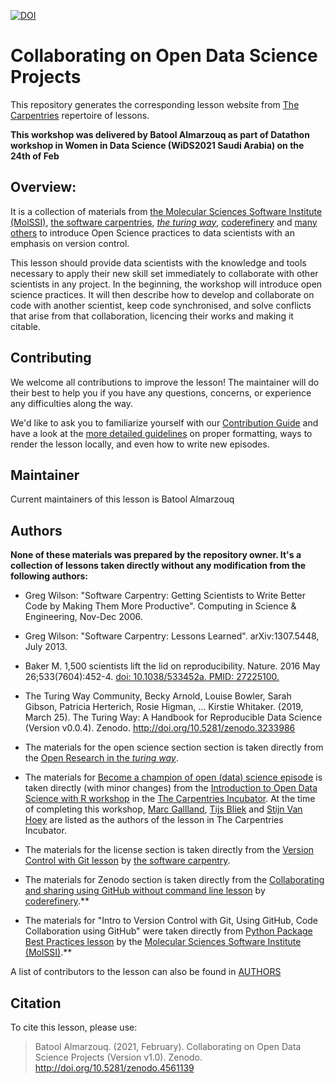 [![DOI](https://zenodo.org/badge/337206479.svg)](https://zenodo.org/badge/latestdoi/337206479)

# Collaborating on Open Data Science Projects

This repository generates the corresponding lesson website from [The Carpentries](https://carpentries.org/) repertoire of lessons. 

**This workshop was delivered by Batool Almarzouq as part of Datathon workshop in Women in Data Science (WiDS2021 Saudi Arabia) on the 24th of Feb**

## Overview:

It is a collection of materials from [the Molecular Sciences Software Institute (MolSSI)](http://education.molssi.org/python-package-best-practices/), [the software carpentries](https://swcarpentry.github.io/git-novice/), [_the turing way_](https://the-turing-way.netlify.app/welcome.html), [coderefinery](https://coderefinery.org/) and [many others](https://github.com/BatoolMM/Collaborating-on-Open-Data-Science-Projects/blob/gh-pages/AUTHORS) to introduce Open Science practices to data scientists with an emphasis on version control.

This lesson should provide data scientists with the knowledge and tools necessary to apply their new skill set immediately to collaborate with other scientists in any project. In the beginning, the workshop will introduce open science practices. It will then describe how to develop and collaborate on code with another scientist, keep code synchronised, and solve conflicts that arise from that collaboration, licencing their works and making it citable.


## Contributing

We welcome all contributions to improve the lesson! The maintainer will do their best to help you if you have any
questions, concerns, or experience any difficulties along the way.

We'd like to ask you to familiarize yourself with our [Contribution Guide](CONTRIBUTING.md) and have a look at
the [more detailed guidelines][lesson-example] on proper formatting, ways to render the lesson locally, and even
how to write new episodes.


## Maintainer

Current maintainers of this lesson is Batool Almarzouq

## Authors

**None of these materials was prepared by the repository owner. It's a collection of lessons taken directly without any modification from the following authors:**

- Greg Wilson: "Software Carpentry: Getting Scientists to Write Better
Code by Making Them More Productive".  Computing in Science &
Engineering, Nov-Dec 2006.

- Greg Wilson: "Software Carpentry: Lessons Learned". arXiv:1307.5448,
July 2013.

- Baker M. 1,500 scientists lift the lid on reproducibility. Nature. 2016 May 26;533(7604):452-4. [doi: 10.1038/533452a. PMID: 27225100.](https://pubmed.ncbi.nlm.nih.gov/27225100/)

- The Turing Way Community, Becky Arnold, Louise Bowler, Sarah Gibson, Patricia Herterich, Rosie Higman, … Kirstie Whitaker. (2019, March 25). The Turing Way: A Handbook for Reproducible Data Science (Version v0.0.4). Zenodo. http://doi.org/10.5281/zenodo.3233986

- The materials for the open science section section is taken directly from the [Open Research in the _turing way_](https://the-turing-way.netlify.app/reproducible-research/open.html).

- The materials for [Become a champion of open (data) science episode](https://batoolmm.github.io/Collaborating-on-Open-Data-Science-Projects/02-opendata/index.html) is taken directly (with minor changes) from the [Introduction to Open Data Science with R workshop](https://carpentries-incubator.github.io/open-science-with-r/09-champion/index.html) in the [The Carpentries Incubator](https://github.com/carpentries-incubator/proposals/#the-carpentries-incubator). At the time of completing this workshop, [Marc Gallland](m.galland@uva.nl), [Tijs Bliek](M.Bliek@uva.nl) and [Stijn Van Hoey](stijnvanhoey@gmail.com) are listed as the authors of the lesson in The Carpentries Incubator.

- The materials for the license section is taken directly from the [Version Control with Git lesson](https://swcarpentry.github.io/git-novice/11-licensing/index.html) by [the software carpentry](https://software-carpentry.org/).

- The materials for Zenodo section is taken directly from the [Collaborating and sharing using GitHub without command line lesson](https://coderefinery.github.io/github-without-command-line/doi/) by [coderefinery](https://coderefinery.org/).**

- The materials for "Intro to Version Control with Git, Using GitHub,  Code Collaboration using GitHub" were taken directly from [Python Package Best Practices lesson](http://education.molssi.org/python-package-best-practices/02-git/index.html) by the [Molecular Sciences Software Institute (MolSSI)](https://molssi.org/).**

A list of contributors to the lesson can also be found in [AUTHORS](AUTHORS)

## Citation

To cite this lesson, please use:

> Batool Almarzouq. (2021, February). Collaborating on Open Data Science Projects (Version v1.0). Zenodo. http://doi.org/10.5281/zenodo.4561139

[lesson-example]: https://carpentries.github.io/lesson-example
